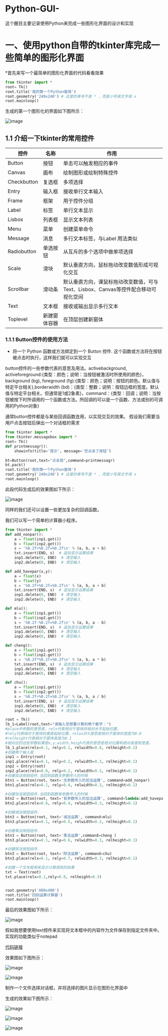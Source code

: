 # Python-GUI-
这个醒目主要记录使用Python来完成一些图形化界面的设计和实现
# 一、使用python自带的tkinter库完成一些简单的图形化界面
*首先来写一个最简单的图形化界面的代码看看效果

```python
from tkinter import *
root= Tk()
root.title('我的第一个Python窗体')
root.geometry('240x240') # 这里的乘号不是 * ，而是小写英文字母 x
root.mainloop()
```
生成的第一个图形化的界面如下图所示：

![image](https://github.com/Gaoshiguo/Python-GUI-/blob/master/image/1.png)

## 1.1 介绍一下tkinter的常用控件

| 控件 |名称|作用|
|-----|------|-----|
|Button|按钮|单击可以触发相应的事件|
| Canvas| 画布|绘制图形或绘制特殊控件|
|Checkbutton | 复选框|多项选择 |
| Entry|输入框 |接收单行文本输入 |
|Frame | 框架|用于控件分组 |
|Label |标签 |单行文本显示 |
| Lisbox|列表框 |显示文本列表 |
| Menu|菜单 |创建菜单命令 |
|Message |消息 |多行文本标签，与Label 用法类似 |
|Radiobutton |单选按钮 |从互斥的多个选项中做单项选择 |
|Scale |滑块 | 默认垂直方向，鼠标拖动改变数值形成可视化交互|
|Scrollbar |滑动条 |默认垂直方向，课鼠标拖动改变数值，可与 Text、Lisbox、Canvas等控件配合移动可视化空间 |
|Text |文本框 |接收或输出显示多行文本 |
|Toplevel |新建窗体容器 | 在顶层创建新窗体|

### 1.1.1 Button控件的使用方法
* 将一个 Python 函数或方法绑定到一个 Button 控件. 这个函数或方法将在按钮被点击时执行，这样我们就可以实现交互

button控件的一些参数代表的意思及用法。activebackground, activeforeground:{类型：颜色；说明：当按钮被激活时所使用的颜色}，background (bg), foreground (fg):{类型：颜色；说明：按钮的颜色。默认值与特定平台相关},borderwidth (bd)：{类型：整数；说明：按钮边框的宽度。默认值与特定平台相关。但通常是1或2象素}，command：{类型：回调；说明：当按钮被按下时所调用的一个函数或方法。所回调的可以是一个函数、方法或别的可调用的Python对象}

通常button控件都是与某些回调函数连用，以实现交互的效果。
假设我们需要当用户点击按钮后弹出一个对话框的需求

```python
from tkinter import *
from tkinter.messagebox import *
root= Tk()
def printmessagr():
    showinfo(title='提示', message='您点击了按钮')
    
bt=Button(root,text="点击我",command=printmessagr)
bt.pack()
root.title('我的第一个Python窗体')
root.geometry('240x240') # 这里的乘号不是 * ，而是小写英文字母 x
root.mainloop()
```
此段代码生成后的效果图如下所示：

![image](https://github.com/Gaoshiguo/Python-GUI-/blob/master/image/2.png)

同样的我们还可以设置一些更加复杂的回调函数。

我们可以写一个简单的计算器小程序。

```python
from tkinter import *
def add_nonpar():
    a = float(inp1.get())
    b = float(inp2.get())
    s = '%0.2f+%0.2f=%0.2f\n' % (a, b, a + b)
    txt.insert(END, s)  # 追加显示运算结果
    inp1.delete(0, END)  # 清空输入
    inp2.delete(0, END)  # 清空输入

def add_havepar(x,y):
    a = float(x)
    b = float(y)
    s = '%0.2f+%0.2f=%0.2f\n' % (a, b, a + b)
    txt.insert(END, s)  # 追加显示运算结果
    inp1.delete(0, END)  # 清空输入
    inp2.delete(0, END)  # 清空输入

def mlu():
    a = float(inp1.get())
    b = float(inp2.get())
    s = '%0.2f-%0.2f=%0.2f\n' % (a, b, a - b)
    txt.insert(END, s)  # 追加显示运算结果
    inp1.delete(0, END)  # 清空输入
    inp2.delete(0, END)  # 清空输入

def cheng():
    a = float(inp1.get())
    b = float(inp2.get())
    s = '%0.2f*%0.2f=%0.2f\n' % (a, b, a * b)
    txt.insert(END, s)  # 追加显示运算结果
    inp1.delete(0, END)  # 清空输入
    inp2.delete(0, END)  # 清空输入

def chu():
    a = float(inp1.get())
    b = float(inp2.get())
    s = '%0.2f÷%0.2f=%0.2f\n' % (a, b, a / b)
    txt.insert(END, s)  # 追加显示运算结果
    inp1.delete(0, END)  # 清空输入
    inp2.delete(0, END)  # 清空输入

root = Tk()
lb_1=Label(root,text="请输入您想要计算的两个数字：")
#place中参数的意思是，relx代表相对于窗体的相对水平起始位置，
#rely代表相对于窗体的垂直起始位置。relwidth意思是相对于窗体的宽度为0.8
#relheight代表相对于窗体高度为0.1
#相对应的这些参数如果是x,y,width,heigh代表的意思是绝对位置和绝对高度和宽度。
lb_1.place(relx=0.1, rely=0.1, relwidth=0.8, relheight=0.1)
#创建两个输入框
inp1 = Entry(root)
inp1.place(relx=0.1, rely=0.2, relwidth=0.3, relheight=0.1)
inp2 = Entry(root)
inp2.place(relx=0.6, rely=0.2, relwidth=0.3, relheight=0.1)
#创建加法按钮组件.当回到函数无参数传入的时候
btn1 = Button(root, text='无参数传入的加法运算', command=add_nonpar)
btn1.place(relx=0.1, rely=0.4, relwidth=0.3, relheight=0.1)

#创建加法按钮组件.当回到函数有参数传入的时候
btn2 = Button(root, text='有参数传入的加法运算', command=lambda:add_havepar(inp1.get(),inp2.get()))
btn2.place(relx=0.6, rely=0.4, relwidth=0.3, relheight=0.1)

#创建减法按钮组件.
btn3 = Button(root, text='减法运算', command=mlu)
btn3.place(relx=0.1, rely=0.5, relwidth=0.3, relheight=0.1)

#创建乘法按钮组件.
btn3 = Button(root, text='乘法运算',command=cheng )
btn3.place(relx=0.1, rely=0.6, relwidth=0.3, relheight=0.1)

#创建除法按钮组件.
btn3 = Button(root, text='除法运算', command=chu)
btn3.place(relx=0.1, rely=0.7, relwidth=0.3, relheight=0.1)

#创建一个文本框用来显示计算得到的结果
txt = Text(root)
txt.place(relx=0.1,rely=0.8, relheight=0.3)


root.geometry('800x400')
root.title('四则运算计算器')
root.mainloop()
```
最后的效果图如下所示：

![image](https://github.com/Gaoshiguo/Python-GUI-/blob/master/image/3.png)

假如我想要使用text控件来实现将文本框中的内容作为文件保存到指定文件夹中。实现的功能类似于notepad

[代码链接](https://github.com/Gaoshiguo/Python-GUI-/blob/master/notepad.py)

效果图如下图所示：

![image](https://github.com/Gaoshiguo/Python-GUI-/blob/master/image/4.png)

![image](https://github.com/Gaoshiguo/Python-GUI-/blob/master/image/5.png)

制作一个文件选择对话框，并将选择的图片显示在图形化界面中

生成的效果如下图所示：

![image](https://github.com/Gaoshiguo/Python-GUI-/blob/master/image/6.png)

![image](https://github.com/Gaoshiguo/Python-GUI-/blob/master/image/7.png)

![image](https://github.com/Gaoshiguo/Python-GUI-/blob/master/image/8.png)


